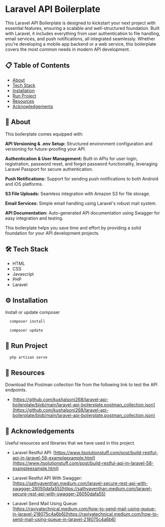 # Laravel API Boilerplate

This Laravel API Boilerplate is designed to kickstart your next project with essential features, ensuring a scalable and well-structured foundation. Built with Laravel, it includes everything from user authentication to file handling, email services, and push notifications, all integrated seamlessly. Whether you're developing a mobile app backend or a web service, this boilerplate covers the most common needs in modern API development.

## 📋 Table of Contents

- [About](#user-content-beginner-about)
- [Tech Stack](#user-content-️-tech-stack)
- [Installation](#user-content-️-installation)
- [Run Project](#user-content--run-project)
- [Resources](#user-content-page_facing_up-resources)
- [Acknowledgements](#user-content-gem-acknowledgements)

##  :beginner: About

This boilerplate comes equipped with:

**API Versioning & .env Setup:** Structured environment configuration and versioning for future-proofing your API.

**Authentication & User Management:** Built-in APIs for user login, registration, password reset, and forgot password functionality, leveraging Laravel Passport for secure authentication.

**Push Notifications:** Support for sending push notifications to both Android and iOS platforms.

**S3 File Uploads:** Seamless integration with Amazon S3 for file storage.

**Email Services:** Simple email handling using Laravel's robust mail system.

**API Documentation:** Auto-generated API documentation using Swagger for easy integration and testing.

This boilerplate helps you save time and effort by providing a solid foundation for your API development projects.

## 🛠️ Tech Stack

* HTML
* CSS
* Javascript
* PHP
* Laravel

## ⚙️ Installation

Install or update composer

```bash
  composer install
```
```bash
  composer update
```

## 🚀 Run Project

```bash
  php artisan serve
```

##  :page_facing_up: Resources

Download the Postman collection file from the following link to test the API endpoints.

- [https://github.com/kushalsoni268/laravel-api-boilerplate/blob/main/laravel-api-boilerplate.postman_collection.json](https://github.com/kushalsoni268/laravel-api-boilerplate/blob/main/laravel-api-boilerplate.postman_collection.json)


## :gem: Acknowledgements

Useful resources and libraries that we have used in this project.

- Laravel Restful API: [https://www.itsolutionstuff.com/post/build-restful-api-in-laravel-58-exampleexample.html](https://www.itsolutionstuff.com/post/build-restful-api-in-laravel-58-exampleexample.html)

- Laravel Restful API With Swagger: [https://sathyaventhan.medium.com/laravel-secure-rest-api-with-swagger-26050dafa55](https://sathyaventhan.medium.com/laravel-secure-rest-api-with-swagger-26050dafa55)

- Laravel Send Mail Using Queue: [https://raviyatechnical.medium.com/how-to-send-mail-using-queue-in-laravel-218075c4a6b6](https://raviyatechnical.medium.com/how-to-send-mail-using-queue-in-laravel-218075c4a6b6)